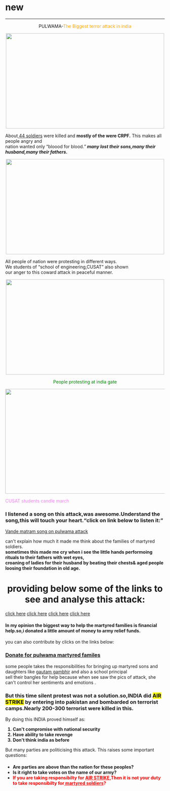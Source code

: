 # new
<!doctype html>
<html>
<head>
<title>Pulwama attack</title>
</head>
<body>
<center>
<p><mark><hr>PULWAMA</mark>-<span style="color:red"><span style="color:orange">The Biggest terror attack in india</span></hr></p>
<img src="b7.png" height="300" width="500">
</center>
<p>About<u> 44 soldiers</u> were killed and <b>mostly of the were CRPF.</b> This makes all people angry and </br>nation wanted only <q>bloood for blood.</q><i><b> many lost their sons,many their husband,many their fathers.</i> </b></p>
<center>
<img src="b8.png" height="300" width="500">
</center>
<p>All people of nation were protesting in different ways.</br>We students of <q>school of engineering,CUSAT</q> also shown</br> our anger to this coward attack in peaceful manner.
<center>
<img src="b9.png" height="300" width="500">
<p><span style="color:green">People protesting at india gate</span></p>
</center>
<img src="b4.jpg" height="330" width="550">
<p style="color:violet"> CUSAT students candle march</p>
<h3>I listened a song on this attack,was awesome.Understand the song,this will touch your heart.<q>click on link below to listen it:</q></h3> 
<a href="https://www.youtube.com/watch?v=XQPrPzT6uqE&feature=youtu.be&has_verified=1" target="_blank" >Vande matram song on pulwama attack</a>
<p>can't explain how much it made me think about the families of martyred soldiers.</br><b>sometimes this made me cry when i see the little hands performoing rituals to their fathers with wet eyes,</br>croaning of ladies for their husband by beating their chests& aged people loosing their foundation in old age.</b></p>
<center>
<h1>providing below some of the links to see and analyse this attack:</h1>
</center>
<a href="https://www.thequint.com/news/india/pulwama-terror-attack-family-members-pay-last-respects-to-martyrs" target="_blank" >click here</a>
<a href="https://www.firstpost.com/india/pulwama-attack-kin-of-jawans-killed-in-blast-conduct-last-rites-3-year-old-lights-fathers-pyre-in-uttarakhand-6100381.html" target="_blank" >click here</a>
<a href="https://www.ndtv.com/india-news/pulwama-terror-attack-uttarakhand-mourns-death-of-army-major-vibhuti-dhoundiyal-killed-in-pulwama-te-1995843" target="_blank" >click here</a>
<a href="https://www.indiatvnews.com/news/india-pulwama-terror-attack-40-crpf-bravehearts-laid-to-rest-as-india-gives-final-farewell-tributes-pour-in-from-across-the-world-504777" target="_blank" >click here</a>
<h4>In my opinion the biggest way to help the martyred families is financial help.so,i donated a little amount of money to army relief funds.</h4>
<p>you can also contribute by clicks on the links below:</p>
<a href="https://paytm.com/helpinghand/crpf-wives-welfare-association" target="_blank" ><h3>Donate for pulwama martyred familes </h3></a>
<p>some people takes the responsibilities for bringing up martyred sons and daughters like <u>gautam gambhir</u> and also a school principal</br> sell their bangles for help because when see saw the pics of attack, she can't control her sentiments and emotions .</p>
<h3>But this time silent protest was not a solution.so,INDIA did <mark>AIR STRIKE</mark> by entering into pakistan and bombarded on terrorist camps.Nearly 200-300 terrorist were killed in this.</h3>
<p>By doing this INDIA proved himself as:</p>
<b>
<ol>
<li>Can't compromise with national security</li>
<li>Have ability to take revenge</li>
<li>Don't think india as before</li>
</b>
</ol>
<p>But many parties are politicising this attack. This raises some important questions:</p> 
<ul>
<h4>
<li>Are parties are above than the nation for these peoples?</li>
<li>Is it right to take votes on the name of our army?</li>
<li><span style="color:red">If you are taking responsibilty for <U>AIR STRIKE</U>,Then it is not your duty to take responsibilty for<u> martyred soldiers</u>?</li></span>
</h4>
</ul>

</body>
</html>
